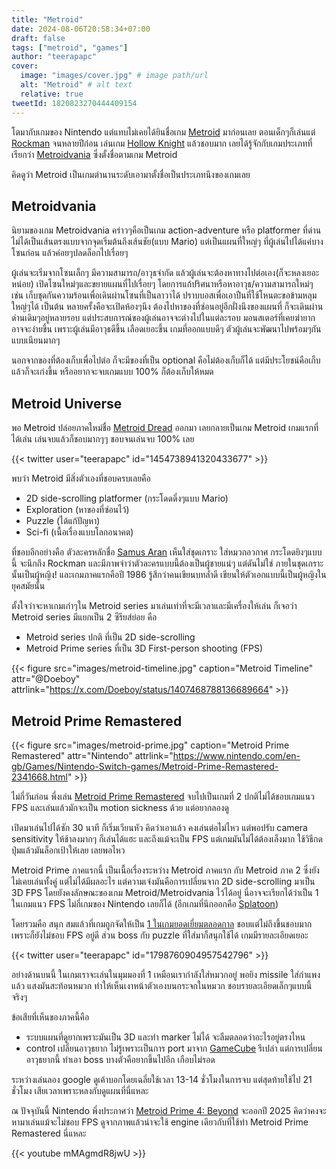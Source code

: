 ```yaml
---
title: "Metroid"
date: 2024-08-06T20:58:34+07:00
draft: false
tags: ["metroid", "games"]
author: "teerapapc"
cover:
  image: "images/cover.jpg" # image path/url
  alt: "Metroid" # alt text
  relative: true
tweetId: 1820823270444409154
---
```


โตมากับเกมของ Nintendo แต่แทบไม่เคยได้ยินชื่อเกม [Metroid](https://en.wikipedia.org/wiki/Metroid) มาก่อนเลย ตอนเด็กๆก็เล่นแต่ [Rockman](https://en.wikipedia.org/wiki/Mega_Man)
จนหลายปีก่อน เล่นเกม [Hollow Knight](https://en.wikipedia.org/wiki/Hollow_Knight) แล้วชอบมาก เลยได้รู้จักกับเกมประเภทที่เรียกว่า [Metroidvania](https://en.wikipedia.org/wiki/Metroidvania) ซึ่งตั้งชื่อตามเกม Metroid

คิดดูว่า Metroid เป็นเกมตำนานระดับเอามาตั้งชื่อเป็นประเภทนึงของเกมเลย

## Metroidvania

นิยามของเกม Metroidvania คร่าวๆคือเป็นเกม action-adventure หรือ platformer ที่ด่านไม่ได้เป็นเส้นตรงแบบจากจุดเริ่มต้นถึงเส้นชัย(แบบ Mario) แต่เป็นแผนที่ใหญ่ๆ ที่ผู้เล่นไปได้แค่บางโซนก่อน แล้วค่อยๆปลดล็อกไปเรื่อยๆ

ผู้เล่นจะเริ่มจากโซนเล็กๆ มีความสามารถ/อาวุธจำกัด แล้วผู้เล่นจะต้องหาทางไปต่อเอง(ก็จะหลงเยอะหน่อย) เปิดโซนใหม่ๆและขยายแผนที่ไปเรื่อยๆ โดยการแก้ปริศนาหรือหาอาวุธ/ความสามารถใหม่ๆ เช่น เก็บชุดกันความร้อนเพื่อเดินผ่านโซนที่เป็นลาวาได้ ปราบบอสเพื่อเอาปืนที่ใช้โหนตะขอข้ามหลุมใหญ่ๆได้ เป็นต้น หลายครั้งคือจะเปิดห้องๆนึง ต้องไปหาของที่ซ่อนอยู่อีกฝั่งนึงของแผนที่ ก็จะเดินผ่านด่านเดิมๆอยู่หลายรอบ แต่ประสบการณ์ของผู้เล่นอาจจะต่างไปในแต่ละรอบ มอนสเตอร์ที่เคยฆ่ายาก อาจจะง่ายขึ้น เพราะผู้เล่นมีอาวุธดีขึ้น เลือดเยอะขึ้น เกมที่ออกแบบดีๆ ตัวผู้เล่นจะพัฒนาไปพร้อมๆกันแบบเนียนมากๆ

นอกจากของที่ต้องเก็บเพื่อไปต่อ ก็จะมีของที่เป็น optional คือไม่ต้องเก็บก็ได้ แต่มีประโยชน์คือเก็บแล้วก็จะเก่งขึ้น หรืออยากจะจบเกมแบบ 100% ก็ต้องเก็บให้หมด

## Metroid Universe

พอ Metroid ปล่อยภาคใหม่ชื่อ [Metroid Dread](https://en.wikipedia.org/wiki/Metroid_Dread) ออกมา เลยกลายเป็นเกม Metroid เกมแรกที่ได้เล่น เล่นจบแล้วก็ชอบมากๆๆ ชอบจนเล่นจบ 100% เลย

{{< twitter user="teerapapc" id="1454738941320433677" >}}

พบว่า Metroid มีสิ่งตัวเองที่ชอบครบเลยคือ

* 2D side-scrolling platformer (กระโดดดึ๋งๆแบบ Mario)
* Exploration (หาของที่ซ่อนไว้)
* Puzzle (ได้แก้ปัญหา)
* Sci-fi (เนื้อเรื่องแบบโลกอนาคต)

ที่ชอบอีกอย่างคือ ตัวละครหลักชื่อ [Samus Aran](https://metroid.fandom.com/wiki/Samus_Aran) เห็นใส่ชุดเกราะ ใส่หมวกอวกาศ กระโดดยิงๆแบบนี้ จะนึกถึง Rockman และมีภาพจำว่าตัวละครแบบนี้ต้องเป็นผู้ชายแน่ๆ แต่ดันไม่ใช่ ภายในชุดเกราะนั้นเป็นผู้หญิง! และเกมภาคแรกคือปี 1986 รู้สึกว่าคนเขียนบทล้ำดี เขียนให้ตัวเอกแบบนี้เป็นผู้หญิงในยุคสมัยนั้น

ตั้งใจว่าจะหาเกมเก่าๆใน Metroid series มาเล่นเท่าที่จะมีเวลาและมีเครื่องให้เล่น ก็เจอว่า Metroid series มีแยกเป็น 2 ซีรียส์ย่อย คือ

* Metroid series ปกติ ที่เป็น 2D side-scrolling
* Metroid Prime series ที่เป็น 3D First-person shooting (FPS)

{{< figure src="images/metroid-timeline.jpg" caption="Metroid Timeline" attr="@Doeboy" attrlink="https://x.com/Doeboy/status/1407468788136689664" >}}

## Metroid Prime Remastered

{{< figure src="images/metroid-prime.jpg" caption="Metroid Prime Remastered" attr="Nintendo" attrlink="https://www.nintendo.com/en-gb/Games/Nintendo-Switch-games/Metroid-Prime-Remastered-2341668.html" >}}

ไม่กี่วันก่อน พึ่งเล่น [Metroid Prime Remastered](https://metroid.fandom.com/wiki/Metroid_Prime_Remastered) จบไปเป็นเกมที่ 2 ปกติไม่ได้ชอบเกมแนว FPS และเล่นแล้วมักจะเป็น motion sickness ด้วย แต่อยากลองดู

เปิดมาเล่นไปได้ซัก 30 นาที ก็เริ่มเวียนหัว คิดว่าเอาแล้ว คงเล่นต่อไม่ไหว แต่พอปรับ camera sensitivity ให้ช้าลงมากๆ ก็เล่นได้แฮะ และถึงแม้จะเป็น FPS แต่เกมมันไม่ได้ต้องเล็งมาก ใช้วิธีกดปุ่มแล้วมันล็อกเป้าให้เลย เลยพอไหว

Metroid Prime ภาคแรกนี้ เป็นเนื้อเรื่องระหว่าง Metroid ภาคแรก กับ Metroid ภาค 2 ซึ่งยังไม่เคยเล่นทั้งคู่ แต่ไม่ได้มีผลอะไร แต่ความเจ๋งมันคือการเปลี่ยนจาก 2D side-scrolling มาเป็น 3D FPS โดยยังคงลักษณะของเกม Metroid/Metroidvania ไว้ได้อยู่ นี่อาจจะเรียกได้ว่าเป็น 1 ในเกมแนว FPS ไม่กี่เกมของ Nintendo เลยก็ได้ (อีกเกมที่นึกออกคือ [Splatoon](https://en.wikipedia.org/wiki/Splatoon_(video_game)))

โดยรวมคือ สนุก สมแล้วที่เกมถูกจัดให้เป็น [1 ในเกมยอดเยี่ยมตลอดกาล](https://en.wikipedia.org/wiki/List_of_video_games_considered_the_best) ชอบแต่ไม่ถึงขึ้นชอบมากเพราะก็ยังไม่ชอบ FPS อยู่ดี ส่วน boss กับ puzzle ที่ใส่มาก็สนุกใช้ได้ เกมมีรายละเอียดเยอะ

{{< twitter user="teerapapc" id="1798760904957542796" >}}

อย่างด้านบนนี้ ในเกมเราจะเล่นในมุมมองที่ 1 เหมือนเรากำลังใส่หมวกอยู่ พอยิง missile ใส่กำแพงแล้ว แสงมันสะท้อนหมวก ทำให้เห็นเงาหน้าตัวเองบนกระจกในหมวก ชอบรายละเอียดเล็กๆแบบนี้จริงๆ

ข้อเสียที่เห็นของภาคนี้คือ
* ระบบแผนที่ดูยากเพราะมันเป็น 3D และทำ marker ไม่ได้ จะลืมตลอดว่าอะไรอยู่ตรงไหน
* control เปลี่ยนอาวุธยาก ไม่รู้เพราะเป็นการ port มาจาก [GameCube](https://en.wikipedia.org/wiki/GameCube) รึเปล่า แต่การเปลี่ยนอาวุธยากนี้ ทำเอา boss บางตัวคือยากขึ้นไปอีก เกือบไม่รอด

ระหว่างเล่นลอง google ดูเค้าบอกโดยเฉลี่ยใช้เวลา 13-14 ชั่วโมงในการจบ แต่สุดท้ายใช้ไป 21 ชั่วโมง เสียเวลาเพราะหลงกับดูแผนที่นี่แหละ

ณ ปัจจุบันนี้ Nintendo พึ่งประกาศว่า [Metroid Prime 4: Beyond](https://en.wikipedia.org/wiki/Metroid_Prime_4:_Beyond) จะออกปี 2025 คิดว่าคงจะหามาเล่นแม้จะไม่ชอบ FPS ดูจากภาพแล้วน่าจะใช้ engine เดียวกับที่ใช้ทำ Metroid Prime Remastered นี่แหละ

{{< youtube mMAgmdR8jwU >}}

